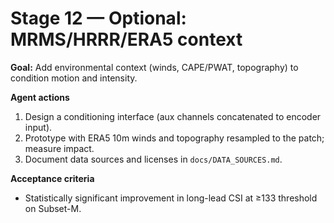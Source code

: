 # Stage 12 — Optional: MRMS/HRRR/ERA5 context


**Goal:** Add environmental context (winds, CAPE/PWAT, topography) to condition motion and intensity.

**Agent actions**
1. Design a conditioning interface (aux channels concatenated to encoder input).
2. Prototype with ERA5 10m winds and topography resampled to the patch; measure impact.
3. Document data sources and licenses in `docs/DATA_SOURCES.md`.

**Acceptance criteria**
- Statistically significant improvement in long-lead CSI at ≥133 threshold on Subset-M.
